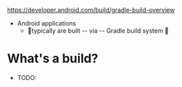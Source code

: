 https://developer.android.com/build/gradle-build-overview

* Android applications
  * 👀typically are built -- via -- Gradle build system 👀

# What's a build?
* TODO:
